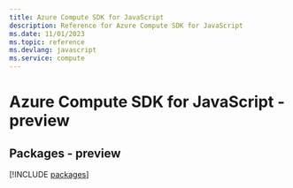 ```yaml
---
title: Azure Compute SDK for JavaScript
description: Reference for Azure Compute SDK for JavaScript
ms.date: 11/01/2023
ms.topic: reference
ms.devlang: javascript
ms.service: compute
---
```

# Azure Compute SDK for JavaScript - preview
## Packages - preview
[!INCLUDE [packages](compute-index.md)]